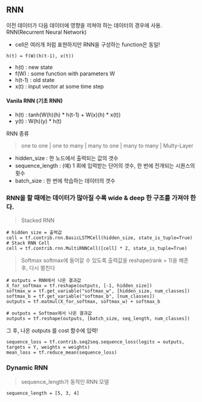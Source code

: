 ## RNN
이전 데이터가 다음 데이터에 영향을 끼쳐야 하는 데이터의 경우에 사용.
RNN(Recurrent Neural Network)

* cell은 여러개 처럼 표현하지만 RNN을 구성하는 function은 동일!
```
h(t) = f(W)(h(t-1), x(t))
```
- h(t) : new state
- f(W) : some function with parameters W
- h(t-1) : old state
- x(t) : input vector at some time step

#### Vanila RNN (기초 RNN)
- h(t) : tanh(W(h)(h) * h(t-1) + W(x)(h) * x(t))
- y(t) : W(h)(y) * h(t)

RNN 종류
> one to one | one to many | many to one | many to many | Multy-Layer

* hidden_size : 한 노드에서 출력되는 값의 갯수
* sequence_length : (예) 1 회에 입력받는 단어의 갯수, 한 번에 전개되는 시퀀스의 횟수
* batch_size : 한 번에 학습하는 데이터의 갯수

### RNN을 할 때에는 데이터가 많아질 수록 wide & deep 한 구조를 가져야 한다.
> Stacked RNN
```
# hidden size = 출력값
cell = tf.contrib.rnn.BasicLSTMCell(hidden_size, state_is_tuple=True)
# Stack RNN Cell
cell = tf.contrib.rnn.MultiRNNCell([cell] * 2, state_is_tuple=True)
```

> Softmax
softmax에 들어갈 수 있도록 출력값을 reshape(rank = 1)을 해준 후, 다시 펼친다
```
# outputs = RNN에서 나온 결과값
X_for_softmax = tf.reshape(outputs, [-1, hidden_size])
softmax_w = tf.get_variable("softmax_w", [hidden_size, num_classes])
softmax_b = tf.get_variable("softmax_b", [num_classes])
outputs = tf.matmul(X_for_softmax, softmax_w) + softmax_b

# outputs = Softmax에서 나온 결과값
outputs = tf.reshape(outputs, [batch_size, seq_length, num_classes])
```
그 후, 나온 outputs 를 cost 함수에 입력!
```
sequence_loss = tf.contrib.seq2seq.sequence_loss(logits = outputs, targets = Y, weights = weights)
mean_loss = tf.reduce_mean(sequence_loss)
```

### Dynamic RNN
> sequence_length가 동적인 RNN 모델
```
sequence_length = [5, 3, 4]
```

